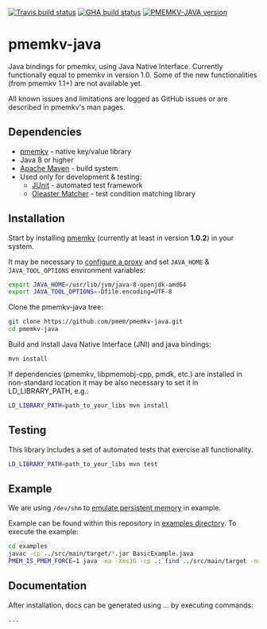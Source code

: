 [![Travis build status](https://travis-ci.org/pmem/pmemkv-java.svg?branch=master)](https://travis-ci.org/pmem/pmemkv-java)
[![GHA build status](https://github.com/pmem/pmemkv/workflows/pmemkv-java/badge.svg?branch=master)](https://github.com/pmem/pmemkv-java/actions)
[![PMEMKV-JAVA version](https://img.shields.io/github/tag/pmem/pmemkv-java.svg)](https://github.com/pmem/pmemkv-java/releases/latest)

# pmemkv-java

Java bindings for pmemkv, using Java Native Interface. Currently functionally equal to pmemkv in version 1.0.
Some of the new functionalities (from pmemkv 1.1+) are not available yet.

All known issues and limitations are logged as GitHub issues or are described
in pmemkv's man pages.

## Dependencies

* [pmemkv](https://github.com/pmem/pmemkv) - native key/value library
* Java 8 or higher
* [Apache Maven](https://maven.apache.org) - build system
* Used only for development & testing:
  * [JUnit](https://junit.org/) - automated test framework
  * [Oleaster Matcher](https://github.com/mscharhag/oleaster/tree/master/oleaster-matcher) - test condition matching library

## Installation

Start by installing [pmemkv](https://github.com/pmem/pmemkv/blob/master/INSTALLING.md)
(currently at least in version **1.0.2**) in your system.

It may be necessary to [configure a proxy](https://maven.apache.org/guides/mini/guide-proxies.html)
and set `JAVA_HOME` & `JAVA_TOOL_OPTIONS` environment variables:

```sh
export JAVA_HOME=/usr/lib/jvm/java-8-openjdk-amd64
export JAVA_TOOL_OPTIONS=-Dfile.encoding=UTF-8
```

Clone the pmemkv-java tree:

```sh
git clone https://github.com/pmem/pmemkv-java.git
cd pmemkv-java
```

Build and install Java Native Interface (JNI) and java bindings:

```sh
mvn install
```

If dependencies (pmemkv, libpmemobj-cpp, pmdk, etc.) are installed in non-standard
location it may be also necessary to set it in LD_LIBRARY_PATH, e.g.:

```sh
LD_LIBRARY_PATH=path_to_your_libs mvn install
```

## Testing

This library includes a set of automated tests that exercise all functionality.

```sh
LD_LIBRARY_PATH=path_to_your_libs mvn test
```

## Example

We are using `/dev/shm` to
[emulate persistent memory](https://pmem.io/2016/02/22/pm-emulation.html)
in example.

Example can be found within this repository in [examples directory](https://github.com/pmem/pmemkv-java/tree/master/examples).
To execute the example:

```sh
cd examples
javac -cp ../src/main/target/*.jar BasicExample.java
PMEM_IS_PMEM_FORCE=1 java -ea -Xms1G -cp .:`find ../src/main/target -name *.jar` -Djava.library.path=/usr/local/lib BasicExample
```

## Documentation

After installation, docs can be generated using ... by executing commands:
```sh
...
```
